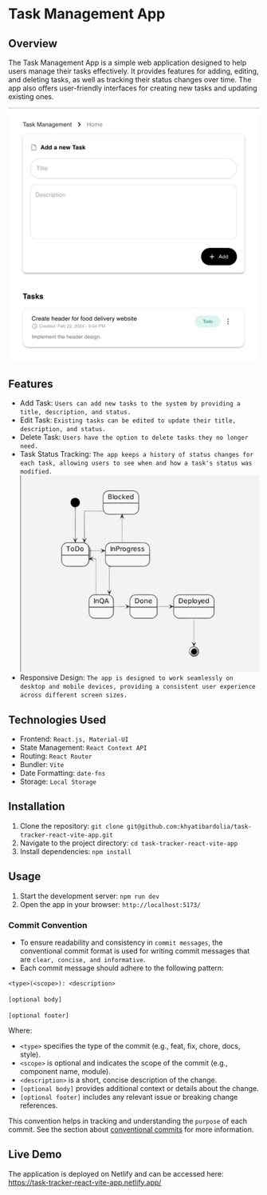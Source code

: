 # Task Management App

## Overview
The Task Management App is a simple web application designed to help users manage their tasks effectively. It provides features for adding, editing, and deleting tasks, as well as tracking their status changes over time. The app also offers user-friendly interfaces for creating new tasks and updating existing ones.

![img.png](img.png)

## Features
- Add Task: `Users can add new tasks to the system by providing a title, description, and status.`
- Edit Task: `Existing tasks can be edited to update their title, description, and status.`
- Delete Task: `Users have the option to delete tasks they no longer need.`
- Task Status Tracking: `The app keeps a history of status changes for each task, allowing users to see when and how a task's status was modified.`
![img_1.png](img_1.png)
- Responsive Design: `The app is designed to work seamlessly on desktop and mobile devices, providing a consistent user experience across different screen sizes.`

## Technologies Used
- Frontend: `React.js, Material-UI`
- State Management: `React Context API`
- Routing: `React Router`
- Bundler: `Vite`
- Date Formatting: `date-fns`
- Storage: `Local Storage`

## Installation
1. Clone the repository: `git clone git@github.com:khyatibardolia/task-tracker-react-vite-app.git`
2. Navigate to the project directory: `cd task-tracker-react-vite-app`
3. Install dependencies: `npm install`

## Usage
1. Start the development server: `npm run dev`
2. Open the app in your browser: `http://localhost:5173/`

### Commit Convention
- To ensure readability and consistency in `commit messages`, the conventional commit format is used for writing commit messages that are `clear, concise, and informative`.
- Each commit message should adhere to the following pattern:

```
<type>(<scope>): <description>

[optional body]

[optional footer]

```

Where:

- `<type>` specifies the type of the commit (e.g., feat, fix, chore, docs, style).
- `<scope>` is optional and indicates the scope of the commit (e.g., component name, module).
- `<description>` is a short, concise description of the change.
- `[optional body]` provides additional context or details about the change.
- `[optional footer]` includes any relevant issue or breaking change references.

This convention helps in tracking and understanding the `purpose` of each commit.
See the section about [conventional commits](https://www.conventionalcommits.org/en/v1.0.0/#specification) for more information.

## Live Demo

The application is deployed on Netlify and can be accessed here:
https://task-tracker-react-vite-app.netlify.app/